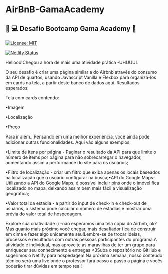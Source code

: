 # AirBnB-GamaAcademy
## :green_heart: :computer: Desafio Bootcamp Gama Academy :rocket:

[![License: MIT](https://img.shields.io/badge/License-MIT-yellow.svg)](https://opensource.org/licenses/MIT)

[![Netlify Status](https://api.netlify.com/api/v1/badges/89ebee94-e522-4ba6-b5c0-c65fcc3a84f3/deploy-status)](https://app.netlify.com/sites/outhome-camila-isabela/deploys)

Hellooo!Chegou a hora de mais uma atividade prática -UHUUUL

O seu desafio é criar uma página similar a do Airbnb através do consumo da API de quartos, usando Javascript Vanilla e Flexbox para organizá-los em cards na tela, a partir deste banco de dados aqui. Resultados esperados:

Tela com cards contendo:

•Imagem

•Localização

•Preço

Para ir além...Pensando em uma melhor experiência, você ainda pode adicionar outras funcionalidades. Aqui vão alguns exemplos:

•Limite de itens por página - Paginar o resultado da API para que limite o número de items por página para não sobrecarregar o navegador, aumentando assim a performance do site para os usuários;

•Filtro de localização - criar um filtro que exiba apenas os locais baseados na localização que o usuário configurar na busca;•API do Google Maps-Utilizando a API do Google Maps, é possível incluir pins onde o imóvel fica localizado no mapa, deixando assim bem mais fácil a visualização geográfica;

•Valor total da estadia - a partir do input de check-in e check-out de usuários, o sistema pode calcular o número de estadias e mostrar uma prévia do valor total de hospedagem.

Explore sua criatividade :) -não esperamos uma tela cópia do Airbnb, ok? Mas quanto mais próximo você chegar, mais desafiador fica de construir em cima e fazer algo unicamente seu!Lembre-se de trocar ideias, processos e resultados com outras pessoas participantes do programa.A atividade é individual, mas aproveite as maravilhas de ter um grupo para enriquecer seu conhecimento e entregas <3Suba o repositório no GitHub e sugerimos o Netlify para hospedagem.Na próxima semana, nosso conteúdo técnico será uma live onde o professor fará passo a passo a página e vocês poderão tirar dúvidas em tempo real!

